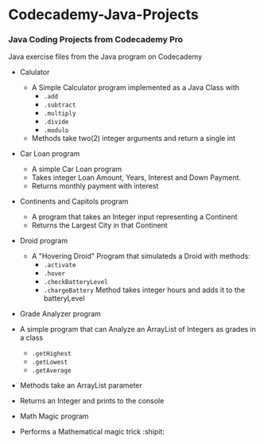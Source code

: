 # Codecademy-Java-Projects

### Java Coding Projects from Codecademy Pro

Java exercise files from the Java program on Codecademy

* Calulator 
  * A Simple Calculator program implemented as a Java Class with 
    - `.add`
    - `.subtract`
    - `.multiply`
    - `.divide`
    - `.modulo`
   * Methods take two(2) integer arguments and return a single int
   
* Car Loan program
  * A simple Car Loan program 
  * Takes integer Loan Amount, Years, Interest and Down Payment.
  * Returns monthly payment with interest
  
* Continents and Capitols program
  * A program that takes an Integer input representing a Continent
  * Returns the Largest City in that Continent
  
* Droid program
  * A "Hovering Droid" Program that simulateds a Droid with methods:
    - `.activate`
    - `.hover` 
    - `.checkBatteryLevel`
    * `.chargeBattery` Method takes integer hours and adds it to the batteryLevel
    
* Grade Analyzer program
 * A simple program that can Analyze an ArrayList of Integers as grades in a class
    - `.getHighest`
    - `.getLowest` 
    - `.getAverage`
  * Methods take an ArrayList<Integer> parameter
  * Returns an Integer and prints to the console
 
 * Math Magic program
  * Performs a Mathematical magic trick :shipit:
